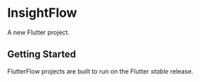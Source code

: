 # InsightFlow

A new Flutter project.

## Getting Started

FlutterFlow projects are built to run on the Flutter _stable_ release.
